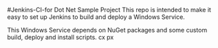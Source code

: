 #Jenkins-CI-for Dot Net Sample Project
This repo is intended to make it easy to set up Jenkins to build and deploy a Windows Service. 

This Windows Service depends on NuGet packages and some custom build, deploy and install scripts. cx px
 
